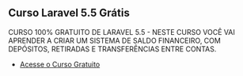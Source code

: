 ## Curso Laravel 5.5 Grátis

CURSO 100% GRATUITO DE LARAVEL 5.5 - NESTE CURSO VOCÊ VAI APRENDER A CRIAR UM SISTEMA DE SALDO FINANCEIRO, COM DEPÓSITOS, RETIRADAS E TRANSFERÊNCIAS ENTRE CONTAS.

- [Acesse o Curso Gratuito](https://academy.especializati.com.br/curso/laravel-55-gratuito)